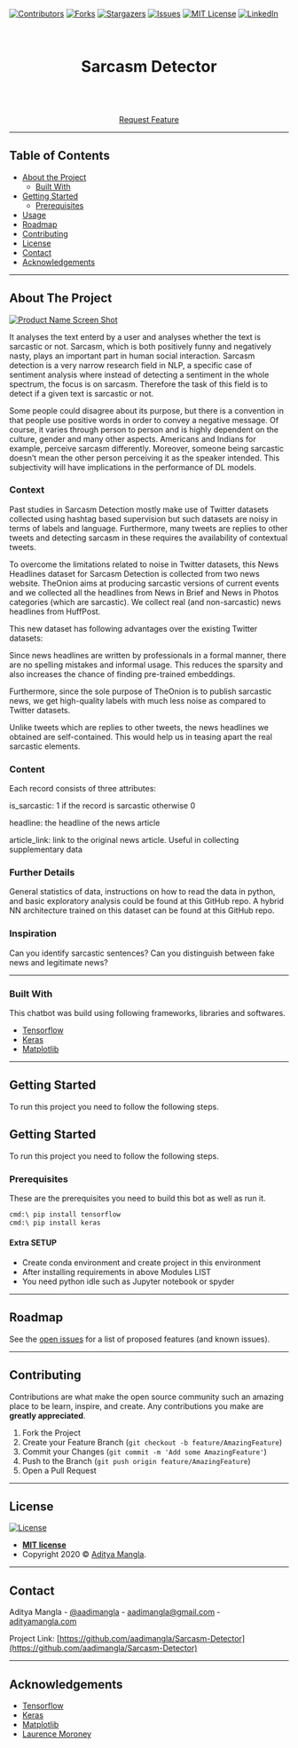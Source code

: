 [![Contributors][contributors-shield]][contributors-url]
[![Forks][forks-shield]][forks-url]
[![Stargazers][stars-shield]][stars-url]
[![Issues][issues-shield]](https://github.com/aadimangla/Sarcasm-Detector/issues)
[![MIT License][license-shield]][license-url]
[![LinkedIn][linkedin-shield]][linkedin-url]



<!-- PROJECT LOGO -->
<br />
<p align="center">
<!--   <a href="">
    <img src="images/logo.png" alt="Logo" width="80" height="80">
  </a> -->

  <h1 align="center">Sarcasm Detector</h1>

  <p align="center">
    <!-- An awesome README template to jumpstart your projects! -->
    <br />
<!--     <a href=""><strong>Explore the docs »</strong></a> -->
    <br />
    <br />
    <!--<a href="">View Demo</a>
    ·
    <a href="">Report Bug</a>
    · -->
    <a href="https://github.com/aadimangla/Sarcasm-Detector/issues">Request Feature</a>
  </p>
</p>


---
<!-- TABLE OF CONTENTS -->
## Table of Contents

* [About the Project](#about-the-project)
  * [Built With](#built-with)
* [Getting Started](#getting-started)
  * [Prerequisites](#prerequisites)
* [Usage](#usage)
* [Roadmap](#roadmap)
* [Contributing](#contributing)
* [License](#license)
* [Contact](#contact)
* [Acknowledgements](#acknowledgements)

---

<!-- ABOUT THE PROJECT -->
## About The Project

[![Product Name Screen Shot][product-screenshot]](images/product.png)

It analyses the text enterd by a user and analyses whether the text is sarcastic or not. Sarcasm, which is both positively funny and negatively nasty, plays an important part in human social interaction. Sarcasm detection is a very narrow research field in NLP, a specific case of sentiment analysis where instead of detecting a sentiment in the whole spectrum, the focus is on sarcasm. Therefore the task of this field is to detect if a given text is sarcastic or not.

Some people could disagree about its purpose, but there is a convention in that people use positive words in order to convey a negative message. Of course, it varies through person to person and is highly dependent on the culture, gender and many other aspects. Americans and Indians for example, perceive sarcasm differently.
Moreover, someone being sarcastic doesn’t mean the other person perceiving it as the speaker intended. This subjectivity will have implications in the performance of DL models.

### Context
Past studies in Sarcasm Detection mostly make use of Twitter datasets collected using hashtag based supervision but such datasets are noisy in terms of labels and language. Furthermore, many tweets are replies to other tweets and detecting sarcasm in these requires the availability of contextual tweets.

To overcome the limitations related to noise in Twitter datasets, this News Headlines dataset for Sarcasm Detection is collected from two news website. TheOnion aims at producing sarcastic versions of current events and we collected all the headlines from News in Brief and News in Photos categories (which are sarcastic). We collect real (and non-sarcastic) news headlines from HuffPost.

This new dataset has following advantages over the existing Twitter datasets:

Since news headlines are written by professionals in a formal manner, there are no spelling mistakes and informal usage. This reduces the sparsity and also increases the chance of finding pre-trained embeddings.

Furthermore, since the sole purpose of TheOnion is to publish sarcastic news, we get high-quality labels with much less noise as compared to Twitter datasets.

Unlike tweets which are replies to other tweets, the news headlines we obtained are self-contained. This would help us in teasing apart the real sarcastic elements.

### Content
Each record consists of three attributes:

is_sarcastic: 1 if the record is sarcastic otherwise 0

headline: the headline of the news article

article_link: link to the original news article. Useful in collecting supplementary data

### Further Details
General statistics of data, instructions on how to read the data in python, and basic exploratory analysis could be found at this GitHub repo. A hybrid NN architecture trained on this dataset can be found at this GitHub repo.

### Inspiration
Can you identify sarcastic sentences? Can you distinguish between fake news and legitimate news?

---

### Built With
This chatbot was build using following frameworks, libraries and softwares.
* [Tensorflow](https://www.tensorflow.org/)
* [Keras](https://keras.io/)
* [Matplotlib](https://matplotlib.org/)

---
<!-- GETTING STARTED -->
## Getting Started

To run this project you need to follow the following steps.

## Getting Started

To run this project you need to follow the following steps.

### Prerequisites

These are the prerequisites you need to build this bot as well as run it.

```sh
cmd:\ pip install tensorflow
cmd:\ pip install keras
```
#### Extra SETUP
- Create conda environment and create project in this environment
- After installing requirements in above Modules LIST
- You need python idle such as Jupyter notebook or spyder
<!-- #### How to Train ?
- ##### To use default Rasa configs
```sh
$ rasa train
```
- ##### To use spacy config pipeline (Fast to train)
```sh
$ rasa train -c spacy_config.yml
```
-->

<!-- #### How to run 
- ##### To run action server
```sh
$ rasa run actions --actions actionserver.actions
```
- ##### To run rasa in debug mode to inspect slot filling and entities ..,
```sh
$ rasa shell --debug
```
- ##### To run rasa in normal shell
```sh
$ rasa shell
```
-->

---

<!-- ROADMAP -->
## Roadmap

See the [open issues](https://github.com/aadimangla/Sarcasm-Detector/issues) for a list of proposed features (and known issues).


---
<!-- CONTRIBUTING -->
## Contributing

Contributions are what make the open source community such an amazing place to be learn, inspire, and create. Any contributions you make are **greatly appreciated**.

1. Fork the Project
2. Create your Feature Branch (`git checkout -b feature/AmazingFeature`)
3. Commit your Changes (`git commit -m 'Add some AmazingFeature'`)
4. Push to the Branch (`git push origin feature/AmazingFeature`)
5. Open a Pull Request

---

<!-- LICENSE -->


## License

[![License](http://img.shields.io/:license-mit-blue.svg?style=flat-square)](http://badges.mit-license.org)

- **[MIT license](http://opensource.org/licenses/mit-license.php)**
- Copyright 2020 © <a href="http://adityamangla.com" target="_blank">Aditya Mangla</a>.

---

<!-- CONTACT -->
## Contact

Aditya Mangla - [@aadimangla](https://twitter.com/aadimangla) - aadimangla@gmail.com - [adityamangla.com](http://www.adityamangla.com/index.html)

Project Link: [https://github.com/aadimangla/Sarcasm-Detector](https://github.com/aadimangla/Sarcasm-Detector)

---

<!-- ACKNOWLEDGEMENTS -->
## Acknowledgements
* [Tensorflow](https://www.tensorflow.org/)
* [Keras](https://keras.io/)
* [Matplotlib](https://matplotlib.org/)
* [Laurence Moroney](http://www.laurencemoroney.com/)




<!-- MARKDOWN LINKS & IMAGES -->
<!-- https://www.markdownguide.org/basic-syntax/#reference-style-links -->
[contributors-shield]: https://img.shields.io/github/contributors/aadimangla/Sarcasm-Detector.svg?style=flat-square
[contributors-url]: https://github.com/aadimangla/Sarcasm-Detector/graphs/contributors
[forks-shield]: https://img.shields.io/github/forks/aadimangla/Sarcasm-Detector.svg?style=flat-square
[forks-url]: https://github.com/aadimangla/Sarcasm-Detector/network/members
[stars-shield]: https://img.shields.io/github/stars/aadimangla/Sarcasm-Detector.svg?style=flat-square
[stars-url]: https://github.com/aadimangla/Sarcasm-Detector/stargazers
[issues-shield]: https://img.shields.io/github/issues/aadimangla/Sarcasm-Detector.svg?style=flat-square
[issues-url]: https://github.com/aadimangla/Sarcasm-Detector/issues
[license-shield]: https://img.shields.io/github/license/aadimangla/Sarcasm-Detector.svg?style=flat-square
[license-url]: https://github.com/aadimangla/Sarcasm-Detector/blob/master/LICENSE.txt
[linkedin-shield]: https://img.shields.io/badge/-LinkedIn-black.svg?style=flat-square&logo=linkedin&colorB=555
[linkedin-url]: https://linkedin.com/in/aadimangla
[product-screenshot]: images/screenshot.png
